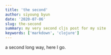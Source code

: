 ```yaml
---
title: 'the second'
author: siyoung byun
date: '2020-07-06'
slug: the-second
summary: my very second cljs post for my site
keywords: ['markdown', 'clojure']
---
```


a second long way, here I go.
